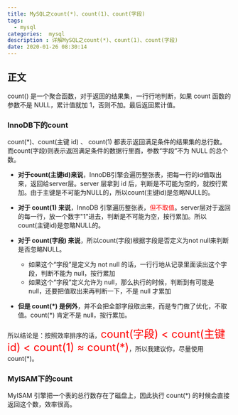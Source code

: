 ```yaml
---
title: MySQL之count(*)、count(1)、count(字段)
tags:
  - mysql
categories:  mysql
description : 详解MySQL之count(*)、count(1)、count(字段)
date: 2020-01-26 08:30:14
---
```

## 正文
count() 是一个聚合函数，对于返回的结果集，一行行地判断，如果 count 函数的参数不是 NULL，累计值就加 1，否则不加。最后返回累计值。

### InnoDB下的count

count(*)、count(主键 id) 、 count(1) 都表示返回满足条件的结果集的总行数。而count(字段)则表示返回满足条件的数据行里面，参数“字段”不为 NULL 的总个数。
- **对于count(主键id)来说**，InnoDB引擎会遍历整张表，把每一行的id值取出来，返回给server层。server 层拿到 id 后，判断是不可能为空的，就按行累加。由于主键是不可能为NULL的，所以count(主键id)是忽略NULL的。

  

- **对于 count(1) 来说**，InnoDB 引擎遍历整张表，<font color=red>但不取值</font>。server层对于返回的每一行，放一个数字"1"进去，判断是不可能为空，按行累加。所以count(主键id)是忽略NULL的。

  

- **对于 count(字段) 来说**，所以count(字段)根据字段是否定义为not null来判断是否忽略NULL。
  
  - 如果这个“字段”是定义为 not null 的话，一行行地从记录里面读出这个字段，判断不能为 null，按行累加
  - 如果这个“字段”定义允许为 null，那么执行的时候，判断到有可能是 null，还要把值取出来再判断一下，不是 null 才累加
  
  
  
- **但是 count(\*) 是例外**，并不会把全部字段取出来，而是专门做了优化，不取值。count(*) 肯定不是 null，按行累加。

所以结论是：按照效率排序的话，<font size=5 color=red>count(字段) < count(主键 id) < count(1) ≈ count(\*)</font>，所以我建议你，尽量使用  count(\*)。

### MyISAM下的count

MyISAM 引擎把一个表的总行数存在了磁盘上，因此执行 count(*) 的时候会直接返回这个数，效率很高。
